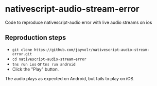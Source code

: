 # nativescript-audio-stream-error
Code to reproduce nativescript-audio error with live audio streams on ios

## Reproduction steps

* `git clone https://github.com/jayvolr/nativescript-audio-stream-error.git`
* `cd nativescript-audio-stream-error`
* `tns run ios` or `tns run android`
* Click the "Play" button.

The audio plays as expected on Android, but fails to play on iOS.
